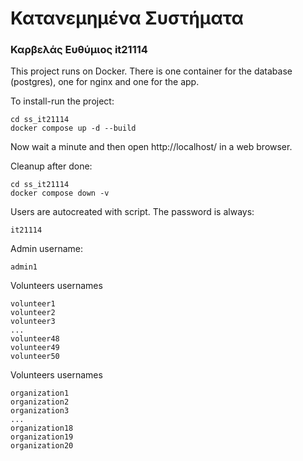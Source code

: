 # Κατανεμημένα Συστήματα

### Καρβελάς Ευθύμιος it21114

This project runs on Docker. There is one container for the database (postgres), one for nginx and one for the app.

To install-run the project:

```
cd ss_it21114
docker compose up -d --build
```

Now wait a minute and then open http://localhost/ in a web browser.

Cleanup after done:

```
cd ss_it21114
docker compose down -v
```

Users are autocreated with script.
The password is always:

```
it21114
```

Admin username:

```
admin1
```

Volunteers usernames

```
volunteer1
volunteer2
volunteer3
...
volunteer48
volunteer49
volunteer50
```

Volunteers usernames

```
organization1
organization2
organization3
...
organization18
organization19
organization20
```